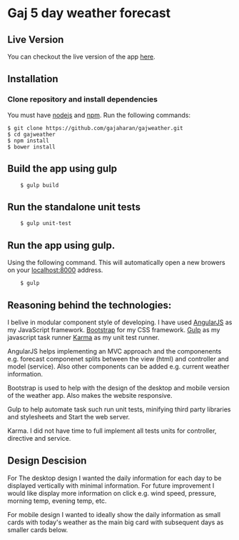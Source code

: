 # Gaj 5 day weather forecast

## Live Version

You can checkout the live version of the app [here](http://www.weather.gajaharan.com/index.html).


## Installation

### Clone repository and install dependencies
You must have [nodejs](https://nodejs.org/en/) and [npm](npmjs.com). Run the following commands:

```
$ git clone https://github.com/gajaharan/gajweather.git
$ cd gajweather
$ npm install
$ bower install
```

## Build the app using gulp
```
    $ gulp build
```

## Run the standalone unit tests
```
    $ gulp unit-test
```

## Run the app using gulp. 
Using the following command. This will automatically open a new browers on your [localhost:8000](http://localhost:8000) address.
```
    $ gulp
```

## Reasoning behind the technologies:
I belive in modular component style of developing. I have used 
[AngularJS](angularjs.org) as my JavaScript framework. 
[Bootstrap](http://getbootstrap.com/) for my CSS framework. 
[Gulp](www.gulpjs.com) as my javascript task runner
[Karma](https://karma-runner.github.io/0.13/index.html) as my unit test runner.

AngularJS helps implementing an MVC approach and the componenents e.g. forecast componenet splits between the view (html) and controller and model (service). Also other components can be added e.g. current weather information.

Bootstrap is used to help with the design of the desktop and mobile version of the weather app. Also makes the website responsive.

Gulp to help automate task such run unit tests, minifying third party libraries and stylesheets and Start the web server.

Karma. I did not have time to full implement all tests units for controller, directive and service.

## Design Descision
For The desktop design I wanted the daily information for each day to be displayed vertically with minimal information. For future improvement I would like display more information on click e.g. wind speed, pressure, morning temp, evening temp, etc.

For mobile design I wanted to ideally show the daily information as small cards with today's weather as the main big card with subsequent days as smaller cards below.
